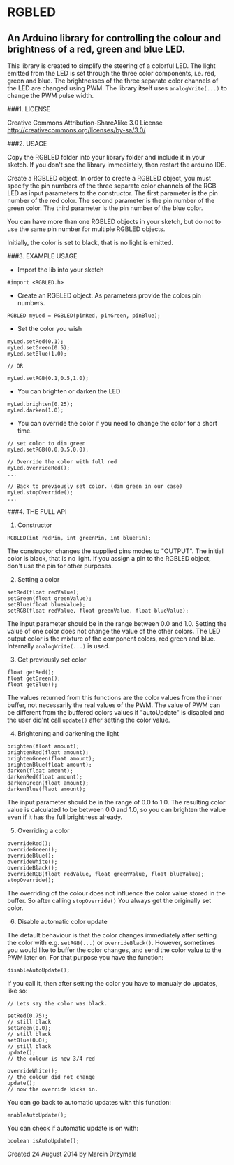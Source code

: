 # RGBLED


## An Arduino library for controlling the colour and brightness of a red, green and blue LED.

This library is created to simplify the steering of a colorful LED. The light emitted from the LED is set through the three color components, i.e. red, green and blue. The brightnesses of the three separate color channels of the LED are changed using PWM. The library itself uses `analogWrite(...)` to change the PWM pulse width. 

###1. LICENSE

Creative Commons Attribution-ShareAlike 3.0 License http://creativecommons.org/licenses/by-sa/3.0/

###2. USAGE

Copy the RGBLED folder into your library folder and include it in your sketch. If you don't see the library immediately, then restart the arduino IDE.

Create a RGBLED object. In order to create a RGBLED object, you must specify the pin numbers of the three separate color channels of the RGB LED as input parameters to the constructor. The first parameter is the pin number of the red color. The second parameter is the pin number of the green color. The third parameter is the pin number of the blue color.

You can have more than one RGBLED objects in your sketch, but do not to use the same pin number for multiple RGBLED objects.

Initially, the color is set to black, that is no light is emitted.

###3. EXAMPLE USAGE

* Import the lib into your sketch

`#import <RGBLED.h>`

* Create an RGBLED object. As parameters provide the colors pin numbers.

`RGBLED myLed = RGBLED(pinRed, pinGreen, pinBlue);`

* Set the color you wish

```
myLed.setRed(0.1);
myLed.setGreen(0.5);
myLed.setBlue(1.0);

// OR

myLed.setRGB(0.1,0.5,1.0);
```

* You can brighten or darken the LED
```
myLed.brighten(0.25);
myLed.darken(1.0);
```

* You can override the color if you need to change the color for a short time.
```
// set color to dim green
myLed.setRGB(0.0,0.5,0.0);

// Override the color with full red
myLed.overrideRed();
...

// Back to previously set color. (dim green in our case)
myLed.stopOverride();
...
```

###4. THE FULL API

1. Constructor

`RGBLED(int redPin, int greenPin, int bluePin);`

The constructor changes the supplied pins modes to "OUTPUT". The initial color is black, that is no light. If you assign a pin to the RGBLED object, don't use the pin for other purposes.

2. Setting a color
```
setRed(float redValue);
setGreen(float greenValue);
setBlue(float blueValue);
setRGB(float redValue, float greenValue, float blueValue);
```
The input parameter should be in the range between 0.0 and 1.0. Setting the value of one color does not change the value of the other colors. The LED output color is the mixture of the component colors, red green and blue. Internally `analogWrite(...)` is used.

3. Get previously set color
```
float getRed();
float getGreen();
float getBlue();
```
The values returned from this functions are the color values from the inner buffer, not necessarily the real values of the PWM. The value of PWM can be different from the buffered colors values if "autoUpdate" is disabled and the user did'nt call `update()` after setting the color value.

4. Brightening and darkening the light
```
brighten(float amount);
brightenRed(float amount);
brightenGreen(float amount);
brightenBlue(float amount);
darken(float amount);
darkenRed(float amount);
darkenGreen(float amount);
darkenBlue(flaot amount);
```
The input parameter should be in the range of 0.0 to 1.0. The resulting color value is calculated to be between 0.0 and 1.0, so you can brighten the value even if it has the full brightness already.

5. Overriding a color
```
overrideRed();
overrideGreen();
overrideBlue();
overrideWhite();
overrideBlack();
overrideRGB(float redValue, float greenValue, float blueValue);
stopOverride();
```
The overriding of the colour does not influence the color value stored in the buffer. So after calling `stopOverride()` You always get the originally set color.

6. Disable automatic color update

The default behaviour is that the color changes immediately after setting the color with e.g. `setRGB(...)` or `overrideBlack()`. However, sometimes you would like to buffer the color changes, and send the color value to the PWM later on. For that purpose you have the function:

`disableAutoUpdate();`

If you call it, then after setting the color you have to manualy do updates, like so:
```
// Lets say the color was black.

setRed(0.75);
// still black
setGreen(0.0);
// still black
setBlue(0.0);
// still black
update();
// the colour is now 3/4 red

overrideWhite();
// the colour did not change
update();
// now the override kicks in.
```
You can go back to automatic updates with this function:

`enableAutoUpdate();`

You can check if automatic update is on with:

`boolean isAutoUpdate();`


Created 24 August 2014 by Marcin Drzymala
